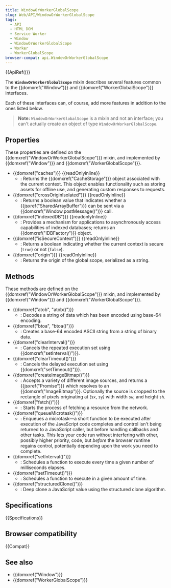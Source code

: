 ```yaml
---
title: WindowOrWorkerGlobalScope
slug: Web/API/WindowOrWorkerGlobalScope
tags:
  - API
  - HTML DOM
  - Service Worker
  - Window
  - WindowOrWorkerGlobalScope
  - Worker
  - WorkerGlobalScope
browser-compat: api.WindowOrWorkerGlobalScope
---
```

{{ApiRef()}}

The **`WindowOrWorkerGlobalScope`** mixin describes several features common to the {{domxref("Window")}} and {{domxref("WorkerGlobalScope")}} interfaces.

Each of these interfaces can, of course, add more features in addition to the ones listed below.

> **Note:** `WindowOrWorkerGlobalScope` is a mixin and not an interface; you can't actually create an object of type `WindowOrWorkerGlobalScope`.

## Properties

These properties are defined on the {{domxref("WindowOrWorkerGlobalScope")}} mixin, and implemented by {{domxref("Window")}} and {{domxref("WorkerGlobalScope")}}.

- {{domxref("caches")}} {{readOnlyinline}}
  - : Returns the {{domxref("CacheStorage")}} object associated with the current context. This object enables functionality such as storing assets for offline use, and generating custom responses to requests.
- {{domxref("crossOriginIsolated")}} {{readOnlyinline}}
  - : Returns a boolean value that indicates whether a {{jsxref("SharedArrayBuffer")}} can be sent via a {{domxref("Window.postMessage()")}} call.
- {{domxref("indexedDB")}} {{readonlyInline}}
  - : Provides a mechanism for applications to asynchronously access capabilities of indexed databases; returns an {{domxref("IDBFactory")}} object.
- {{domxref("isSecureContext")}} {{readOnlyinline}}
  - : Returns a boolean indicating whether the current context is secure (`true`) or not (`false`).
- {{domxref("origin")}} {{readOnlyinline}}
  - : Returns the origin of the global scope, serialized as a string.

## Methods

These methods are defined on the {{domxref("WindowOrWorkerGlobalScope")}} mixin, and implemented by {{domxref("Window")}} and {{domxref("WorkerGlobalScope")}}.

- {{domxref("atob", "atob()")}}
  - : Decodes a string of data which has been encoded using base-64 encoding.
- {{domxref("btoa", "btoa()")}}
  - : Creates a base-64 encoded ASCII string from a string of binary data.
- {{domxref("clearInterval()")}}
  - : Cancels the repeated execution set using {{domxref("setInterval()")}}.
- {{domxref("clearTimeout()")}}
  - : Cancels the delayed execution set using {{domxref("setTimeout()")}}.
- {{domxref("createImageBitmap()")}}
  - : Accepts a variety of different image sources, and returns a {{jsxref("Promise")}} which resolves to an {{domxref("ImageBitmap")}}. Optionally the source is cropped to the rectangle of pixels originating at _(_`sx`, `sy`_)_ with width `sw`, and height `sh`.
- {{domxref("fetch()")}}
  - : Starts the process of fetching a resource from the network.
- {{domxref("queueMicrotask()")}}
  - : Enqueues a microtask—a short function to be executed after execution of the JavaScript code completes and control isn't being returned to a JavaScript caller, but before handling callbacks and other tasks. This lets your code run without interfering with other, possibly higher priority, code, but _before_ the browser runtime regains control, potentially depending upon the work you need to complete.
- {{domxref("setInterval()")}}
  - : Schedules a function to execute every time a given number of milliseconds elapses.
- {{domxref("setTimeout()")}}
  - : Schedules a function to execute in a given amount of time.
- {{domxref("structuredClone()")}}
  - : Deep clone a JavaScript value using the structured clone algorithm.

## Specifications

{{Specifications}}

## Browser compatibility

{{Compat}}

## See also

- {{domxref("Window")}}
- {{domxref("WorkerGlobalScope")}}
